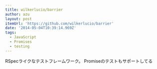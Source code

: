 ```yaml
---
title: wilkerlucio/barrier
author: azu
layout: post
itemUrl: 'https://github.com/wilkerlucio/barrier'
date: '2014-05-04T10:39:14.969Z'
tags:
  - JavaScript
  - Promises
  - testing
---
```

RSpecライクなテストフレームワーク。
Promiseのテストもサポートしてる
